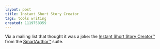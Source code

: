 ```yaml
---
layout: post
title: Instant Short Story Creator
tags: tools writing
created: 1119758359
---
```

Via a mailing list that thought it was a joke:  the [Instant Short Story Creator&trade;](http://www.smartauthor.com/shortstory.html) from the [SmartAuthor&trade;](http://smartauthor.com/) suite.
